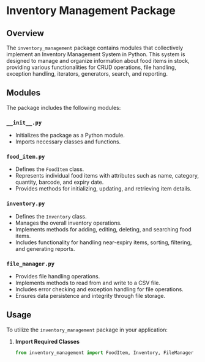 # Inventory Management Package

## Overview
The `inventory_management` package contains modules that collectively implement an Inventory Management System in Python. This system is designed to manage and organize information about food items in stock, providing various functionalities for CRUD operations, file handling, exception handling, iterators, generators, search, and reporting.

## Modules
The package includes the following modules:

### `__init__.py`
- Initializes the package as a Python module.
- Imports necessary classes and functions.

### `food_item.py`
- Defines the `FoodItem` class.
- Represents individual food items with attributes such as name, category, quantity, barcode, and expiry date.
- Provides methods for initializing, updating, and retrieving item details.

### `inventory.py`
- Defines the `Inventory` class.
- Manages the overall inventory operations.
- Implements methods for adding, editing, deleting, and searching food items.
- Includes functionality for handling near-expiry items, sorting, filtering, and generating reports.

### `file_manager.py`
- Provides file handling operations.
- Implements methods to read from and write to a CSV file.
- Includes error checking and exception handling for file operations.
- Ensures data persistence and integrity through file storage.

## Usage
To utilize the `inventory_management` package in your application:

1. **Import Required Classes**
   ```python
   from inventory_management import FoodItem, Inventory, FileManager

